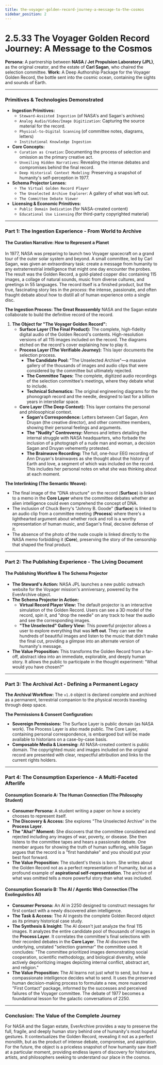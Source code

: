 ```yaml
---
title: the-voyager-golden-record-journey-a-message-to-the-cosmos
sidebar_position: 2
---
```


# 2.5.33 The Voyager Golden Record Journey: A Message to the Cosmos

**Persona:** A partnership between **NASA / Jet Propulsion Laboratory (JPL)**, as the original creator, and the estate of **Carl Sagan**, who chaired the selection committee.
**Work:** A Deep Authorship Package for the Voyager Golden Record, the bottle sent into the cosmic ocean, containing the sights and sounds of Earth.

---

### **Primitives & Technologies Demonstrated**

*   **Ingestion Primitives:**
    *   `Steward-Assisted Ingestion` (of NASA's and Sagan's archives)
    *   `Analog Audio/Video/Image Digitization`: Capturing the source material for the record.
    *   `Physical-to-Digital Scanning` (of committee notes, diagrams, letters)
    *   `Institutional Knowledge Ingestion`
*   **Core Concepts:**
    *   `Curation as Creation`: Documenting the process of selection and omission as the primary creative act.
    *   `Unveiling Hidden Narratives`: Revealing the intense debates and compromises behind the final record.
    *   `Deep Historical Context Modeling`: Preserving a snapshot of humanity's self-perception in 1977.
*   **Schema Projector Lenses:**
    *   `The Virtual Golden Record Player`
    *   `The Unselected Archive Explorer`: A gallery of what was left out.
    *   `The Committee Debate Viewer`
*   **Licensing & Economic Primitives:**
    *   `Public Domain Dedication` (for NASA-created content)
    *   `Educational Use Licensing` (for third-party copyrighted material)

---

### **Part 1: The Ingestion Experience - From World to Archive**

#### **The Curation Narrative: How to Represent a Planet**
In 1977, NASA was preparing to launch two Voyager spacecraft on a grand tour of the outer solar system and beyond. A small committee, led by Carl Sagan, was given an extraordinary task: create a message from humanity to any extraterrestrial intelligence that might one day encounter the probes. The result was the Golden Record, a gold-plated copper disc containing 115 images, a collage of natural sounds, music from diverse cultures, and greetings in 55 languages. The record itself is a finished product, but the true, fascinating story lies in the *process*: the intense, passionate, and often fraught debate about how to distill all of human experience onto a single disc.

**The Ingestion Process: The Great Reassembly**
NASA and the Sagan estate collaborate to build the definitive record of the record.

1.  **The Object for "The Voyager Golden Record":**
    *   **Surface Layer (The Final Product):** The complete, high-fidelity digital audio of the Golden Record's contents. High-resolution versions of all 115 images included on the record. The diagrams etched on the record's cover explaining how to play it.
    *   **Process Layer (The Verifiable Journey):** This layer documents the selection process.
        *   **The Candidate Pool:** "The Unselected Archive"—a massive gallery of the thousands of images and audio clips that were considered by the committee but ultimately rejected.
        *   **The Committee Tapes:** The complete, digitized audio recordings of the selection committee's meetings, where they debate what to include.
        *   **Technical Schematics:** The original engineering diagrams for the phonograph record and the needle, designed to last for a billion years in interstellar space.
    *   **Core Layer (The Deep Context):** This layer contains the personal and philosophical context.
        *   **Sagan's Correspondence:** Letters between Carl Sagan, Ann Druyan (the creative director), and other committee members, showing their personal feelings and arguments.
        *   **The "Nudity" Controversy:** Memos and letters detailing the internal struggle with NASA headquarters, who forbade the inclusion of a photograph of a nude man and woman, a decision Sagan and Druyan vehemently protested.
        *   **The Brainwave Recording:** The full, one-hour EEG recording of Ann Druyan's brainwaves as she thought about the history of Earth and love, a segment of which was included on the record. This includes her personal notes on what she was thinking about at each moment.

**The Interlinking (The Semantic Weave):**
*   The final image of the "DNA structure" on the record (**Surface**) is linked to a memo in the **Core Layer** where the committee debates whether an alien intelligence could even comprehend the concept of DNA.
*   The inclusion of Chuck Berry's "Johnny B. Goode" (**Surface**) is linked to an audio clip from a committee meeting (**Process**) where there's a lighthearted argument about whether rock and roll is a worthy representation of human music, and Sagan's final, decisive defense of it.
*   The absence of the photo of the nude couple is linked directly to the NASA memo forbidding it (**Core**), preserving the story of the censorship that shaped the final product.

---

### **Part 2: The Publishing Experience - The Living Document**

#### **The Publishing Workflow & The Schema Projector**
*   **The Steward's Action:** NASA JPL launches a new public outreach website for the Voyager mission's anniversary, powered by the EverArchive object.
*   **The Schema Projector in Action:**
    *   **Virtual Record Player View:** The default projector is an interactive simulation of the Golden Record. Users can see a 3D model of the record, spin it, and "drop the needle" on any track to hear the audio and see the corresponding images.
    *   **"The Unselected" Gallery View:** This powerful projector allows a user to explore everything that was **left out**. They can see the hundreds of beautiful images and listen to the music that didn't make the final cut, providing a glimpse into an alternate version of humanity's message.
*   **The Value Proposition:** This transforms the Golden Record from a far-off, abstract idea into an immediate, explorable, and deeply human story. It allows the public to participate in the thought experiment: "What would you have chosen?"

---

### **Part 3: The Archival Act - Defining a Permanent Legacy**

**The Archival Workflow:**
The `v1.0` object is declared complete and archived as a permanent, terrestrial companion to the physical records traveling through deep space.

**The Permissions & Consent Configuration:**
*   **Sovereign Permissions:** The Surface Layer is public domain (as NASA work). The Process Layer is also made public. The Core Layer, containing personal correspondence, is embargoed but will be made available to historians on a case-by-case basis.
*   **Composable Media & Licensing:** All NASA-created content is public domain. The copyrighted music and images included on the original record are presented with clear, respectful attribution and links to the current rights holders.

---

### **Part 4: The Consumption Experience - A Multi-Faceted Afterlife**

#### **Consumption Scenario A: The Human Connection (The Philosophy Student)**
*   **Consumer Persona:** A student writing a paper on how a society chooses to represent itself.
*   **The Discovery & Access:** She explores "The Unselected Archive" in the **Process Layer**.
*   **The "Aha!" Moment:** She discovers that the committee considered and rejected including any images of war, poverty, or disease. She then listens to the committee tapes and hears a passionate debate. One member argues for showing the truth of human suffering, while Sagan argues that the record is a "first handshake" and you should put your best foot forward.
*   **The Value Proposition:** The student's thesis is born. She writes about the Golden Record not as a perfect representation of humanity, but as a profound example of **aspirational self-representation**. The archive of what was omitted tells a more powerful story than what was included.

#### **Consumption Scenario B: The AI / Agentic Web Connection (The Exolinguistics AI)**
*   **Consumer Persona:** An AI in 2250 designed to construct messages for first contact with a newly discovered alien intelligence.
*   **The Task & Access:** The AI ingests the complete Golden Record object as its primary historical case study.
*   **The Synthesis & Insight:** The AI doesn't just analyze the final 115 images. It analyzes the entire candidate pool of thousands of images in the **Process Layer**. It correlates the committee's final selections with their recorded debates in the **Core Layer**. The AI discovers the underlying, unstated "selection grammar" the committee used. It concludes: "The committee prioritized images demonstrating social cooperation, scientific methodology, and biological diversity, while actively deprioritizing images depicting internal conflict, abstract art, and religion."
*   **The Value Proposition:** The AI learns not just *what* to send, but *how* a compassionate intelligence decides what to send. It uses the preserved human decision-making process to formulate a new, more nuanced "First Contact" package, informed by the successes and perceived failures of the Voyager committee. The debate of 1977 becomes a foundational lesson for the galactic conversations of 2250.

---

### **Conclusion: The Value of the Complete Journey**
For NASA and the Sagan estate, EverArchive provides a way to preserve the full, fragile, and deeply human story behind one of humanity's most hopeful gestures. It contextualizes the Golden Record, revealing it not as a perfect monolith, but as the product of intense debate, compromise, and aspiration. For the future, the object is a priceless snapshot of how humanity saw itself at a particular moment, providing endless layers of discovery for historians, artists, and philosophers seeking to understand our place in the cosmos.